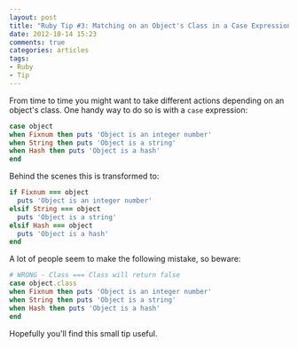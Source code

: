 ```yaml
---
layout: post
title: "Ruby Tip #3: Matching on an Object's Class in a Case Expression"
date: 2012-10-14 15:23
comments: true
categories: articles
tags:
- Ruby
- Tip
---
```


From time to time you might want to take different actions depending
on an object's class. One handy way to do so is with a `case`
expression:

``` ruby
case object
when Fixnum then puts 'Object is an integer number'
when String then puts 'Object is a string'
when Hash then puts 'Object is a hash'
end
```

Behind the scenes this is transformed to:

``` ruby
if Fixnum === object
  puts 'Object is an integer number'
elsif String === object
  puts 'Object is a string'
elsif Hash === object
  puts 'Object is a hash'
end
```

A lot of people seem to make the following mistake, so beware:

``` ruby
# WRONG - Class === Class will return false
case object.class
when Fixnum then puts 'Object is an integer number'
when String then puts 'Object is a string'
when Hash then puts 'Object is a hash'
end
```

Hopefully you'll find this small tip useful.
